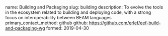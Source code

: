 name: Building and Packaging
slug: building
description: To evolve the tools in the ecosystem related to building and deploying code, with a strong focus on interoperability between BEAM languages
primary_contact_method: github
github: https://github.com/erlef/eef-build-and-packaging-wg
formed: 2019-04-30
